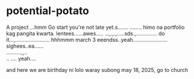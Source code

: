 # potential-potato
A project
...hmm
Go start you're not late yet.s.......
........
himo na portfolio kag pangita kwarta. lentees......awes.....
...,.,.,.....sds.,..............
do it...,.......................
 hhhmmm march 3 eeendss..yeah.......................
 sighees..ea......
 <br>..........,,..
 <br>..
....
 yeah....

 and here we are birthday ni lolo waray subong may 18, 2025, go to church
<!-- I will start today freelancing and VA help meqq....

help me help me helpppp.....

mashed potato
heyy

hello. s.
